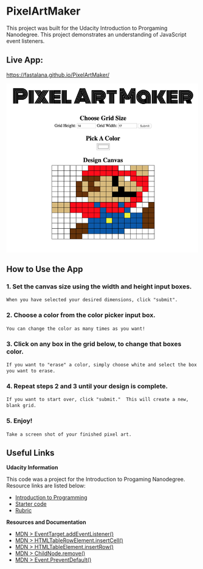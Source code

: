 # PixelArtMaker
This project was built for the Udacity Introduction to Prorgaming Nanodegree. This project demonstrates an understanding of JavaScript event listeners.  

## Live App:
https://fastalana.github.io/PixelArtMaker/

![Sample image the PixelArtMaker output](mario.png)

## How to Use the App
### 1. Set the canvas size using the width and height input boxes. 
	When you have selected your desired dimensions, click "submit".
### 2. Choose a color from the color picker input box.  
	You can change the color as many times as you want!
### 3. Click on any box in the grid below, to change that boxes color.
	If you want to "erase" a color, simply choose white and select the box you want to erase.
### 4. Repeat steps 2 and 3 until your design is complete.
	If you want to start over, click "submit."  This will create a new, blank grid.
### 5. Enjoy!
	Take a screen shot of your finished pixel art.

## Useful Links
**Udacity Information**

This code was a project for the Introduction to Progaming Nanodegree.  Resource links are listed below:

* [Introduction to Programming](https://www.udacity.com/course/intro-to-programming-nanodegree--nd000)
* [Starter code](https://github.com/udacity/project-pixel-art-maker-starter)
* [Rubric](https://review.udacity.com/#!/rubrics/641/view)

**Resources and Documentation**
* [MDN > EventTarget.addEventListener()](https://developer.mozilla.org/en-US/docs/Web/API/EventTarget/addEventListener)
* [MDN > HTMLTableRowElement.insertCell()](https://developer.mozilla.org/en-US/docs/Web/API/HTMLTableRowElement/insertCell)
* [MDN > HTMLTableElement.insertRow()](https://developer.mozilla.org/en-US/docs/Web/API/HTMLTableElement/insertRow)
* [MDN > ChildNode.remove()](https://developer.mozilla.org/en-US/docs/Web/API/ChildNode/remove)
* [MDN > Event.PreventDefault()](https://developer.mozilla.org/en-US/docs/Web/API/Event/preventDefault)
